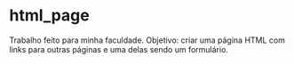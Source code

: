 # html_page
Trabalho feito para minha faculdade. Objetivo: criar uma página HTML com links para outras páginas e uma delas sendo um formulário.
